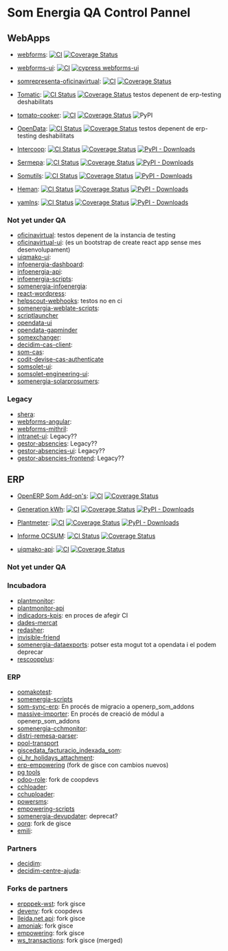# Som Energia QA Control Pannel

## WebApps

- [webforms](https://github.com/Som-Energia/webforms): 
  [![CI](https://github.com/Som-Energia/webforms/actions/workflows/main.yml/badge.svg)](https://github.com/Som-Energia/webforms/actions/workflows/main.yml)
  [![Coverage Status](https://coveralls.io/repos/github/Som-Energia/webforms/badge.svg?branch=main)](https://coveralls.io/github/Som-Energia/webforms?branch=main)

- [webforms-ui](https://github.com/Som-Energia/webforms-ui): 
  [![CI](https://github.com/Som-Energia/webforms-ui/actions/workflows/main.yml/badge.svg)](https://github.com/Som-Energia/webforms-ui/actions/workflows/main.yml)
  [![cypress webforms-ui](https://github.com/Som-Energia/webforms-ui/actions/workflows/cypress.yml/badge.svg)](https://github.com/Som-Energia/webforms-ui/actions/workflows/cypress.yml)

- [somrepresenta-oficinavirtual](https://github.com/Som-Energia/somrepresenta-oficinavirtual):
[![CI](https://github.com/Som-Energia/somrepresenta-oficinavirtual/actions/workflows/main.yml/badge.svg)](https://github.com/Som-Energia/somrepresenta-oficinavirtual/actions/workflows/main.yml)
[![Coverage Status](https://coveralls.io/repos/github/Som-Energia/somrepresenta-oficinavirtual/badge.svg?branch=main)](https://coveralls.io/github/Som-Energia/somrepresenta-oficinavirtual?branch=main)

-
  [Tomatic](https://github.com/Som-Energia/somenergia-tomatic):
  [![CI Status](https://github.com/Som-Energia/somenergia-tomatic/actions/workflows/main.yml/badge.svg)](https://github.com/Som-Energia/somenergia-tomatic/actions/workflows/main.yml)
  [![Coverage Status](https://coveralls.io/repos/github/Som-Energia/somenergia-tomatic/badge.svg?branch=master)](https://coveralls.io/github/Som-Energia/somenergia-tomatic?branch=master)
  testos depenent de erp-testing deshabilitats

- [tomato-cooker](https://github.com/Som-Energia/tomato-cooker):
  [![CI](https://github.com/Som-Energia/tomato-cooker/actions/workflows/main.yml/badge.svg)](https://github.com/Som-Energia/tomato-cooker/actions/workflows/main.yml)
  [![Coverage Status](https://coveralls.io/repos/github/Som-Energia/tomato-cooker/badge.svg?branch=main)](https://coveralls.io/github/Som-Energia/tomato-cooker?branch=main)
  ![PyPI](https://img.shields.io/pypi/v/tomato-cooker)

-
  [OpenData](https://github.com/Som-Energia/somenergia-opendata):
  [![CI Status](https://github.com/Som-Energia/somenergia-opendata/actions/workflows/main.yml/badge.svg)](https://github.com/Som-Energia/somenergia-opendata/actions/workflows/main.yml)
  [![Coverage Status](https://coveralls.io/repos/github/Som-Energia/somenergia-opendata/badge.svg?branch=master)](https://coveralls.io/github/Som-Energia/somenergia-opendata?branch=master)
  testos depenent de erp-testing deshabilitats

- 
  [Intercoop](https://github.com/Som-Energia/intercoop):
  [![CI Status](https://github.com/Som-Energia/intercoop/actions/workflows/main.yml/badge.svg)](https://github.com/Som-Energia/intercoop/actions/workflows/main.yml)
  [![Coverage Status](https://coveralls.io/repos/github/Som-Energia/intercoop/badge.svg?branch=master)](https://coveralls.io/github/Som-Energia/intercoop?branch=master)
  [![PyPI - Downloads](https://img.shields.io/pypi/dm/intercoop)](https://pypi.org/project/intercoop)
- 
  [Sermepa](https://github.com/Som-Energia/sermepa):
  [![CI Status](https://github.com/Som-Energia/sermepa/actions/workflows/main.yml/badge.svg)](https://github.com/Som-Energia/sermepa/actions/workflows/main.yml)
  [![Coverage Status](https://coveralls.io/repos/github/Som-Energia/sermepa/badge.svg?branch=master)](https://coveralls.io/github/Som-Energia/sermepa?branch=master)
  [![PyPI - Downloads](https://img.shields.io/pypi/dm/sermepa)](https://pypi.org/project/sermepa)
- 
  [Somutils](https://github.com/Som-Energia/somenergia-utils):
  [![CI Status](https://github.com/Som-Energia/somenergia-utils/actions/workflows/main.yml/badge.svg)](https://github.com/Som-Energia/somenergia-utils/actions/workflows/main.yml)
  [![Coverage Status](https://coveralls.io/repos/github/Som-Energia/somenergia-utils/badge.svg?branch=master)](https://coveralls.io/github/Som-Energia/somenergia-utils?branch=master)
  [![PyPI - Downloads](https://img.shields.io/pypi/dm/somutils)](https://pypi.org/project/somutils)
- 
  [Heman](https://github.com/Som-Energia/heman):
  [![CI Status](https://github.com/Som-Energia/heman/actions/workflows/main.yml/badge.svg)](https://github.com/Som-Energia/heman/actions/workflows/main.yml)
  [![Coverage Status](https://coveralls.io/repos/github/Som-Energia/heman/badge.svg?branch=master)](https://coveralls.io/github/Som-Energia/heman?branch=master)
  [![PyPI - Downloads](https://img.shields.io/pypi/dm/heman)](https://pypi.org/project/heman)
- 
  [yamlns](https://github.com/GuifiBaix/python-yamlns):
  [![CI Status](https://github.com/GuifiBaix/python-yamlns/actions/workflows/main.yml/badge.svg)](https://github.com/GuifiBaix/python-yamlns/actions/workflows/main.yml)
  [![Coverage Status](https://coveralls.io/repos/github/GuifiBaix/python-yamlns/badge.svg?branch=master)](https://coveralls.io/github/GuifiBaix/python-yamlns?branch=master)
  [![PyPI - Downloads](https://img.shields.io/pypi/dm/yamlns)](https://pypi.org/project/yamlns)
  
### Not yet under QA

- [oficinavirtual](https://github.com/Som-Energia/oficinavirtual): testos depenent de la instancia de testing
- [oficinavirtual-ui](https://github.com/Som-Energia/oficinavirtual-ui): (es un bootstrap de create react app sense mes desenvolupament)
- [uiqmako-ui](https://github.com/Som-Energia/uiqmako-ui):
- [infoenergia-dashboard](https://github.com/Som-Energia/infoenergia-dashboard): 
- [infoenergia-api](https://github.com/Som-Energia/infoenergia-api):
- [infoenergia-scripts](https://github.com/Som-Energia/infoenergia-scripts):
- [somenergia-infoenergia](https://github.com/Som-Energia/somenergia-infoenergia):
- [react-wordpress](https://github.com/Som-Energia/react-wordpress):
- [helpscout-webhooks](https://github.com/Som-Energia/helpscout_webhooks): testos no en ci
- [somenergia-weblate-scripts](https://github.com/Som-Energia/somenergia-weblate-scripts):
- [scriptlauncher](https://github.com/Som-Energia/scriptlauncher)
- [opendata-ui](https://github.com/Som-Energia/opendata-ui)
- [opendata-gapminder](https://github.com/Som-Energia/opendata-gapminder)
- [somexchanger](https://github.com/Som-Energia/somexchanger99):
- [decidim-cas-client](https://github.com/Som-Energia/decidim-cas-client):
- [som-cas](https://github.com/Som-Energia/som-cas):
- [codit-devise-cas-authenticate](https://github.com/Som-Energia/codit-devise-cas-authenticable)
- [somsolet-ui](https://github.com/Som-Energia/somsolet-ui):
- [somsolet-engineering-ui](https://github.com/Som-Energia/somsolet-engineering-ui):
- [somenergia-solarprosumers](https://github.com/Som-Energia/somenergia-solarprosumers):

### Legacy

- [shera](https://github.com/Som-Energia/shera):
- [webforms-angular](https://github.com/Som-Energia/webforms-angular):
- [webforms-mithril](https://github.com/Som-Energia/webforms-mithril):
- [intranet-ui](https://github.com/Som-Energia/intranet-ui): Legacy??
- [gestor-absencies](https://github.com/Som-Energia/gestor_absencies): Legacy??
- [gestor-absencies-ui](https://github.com/Som-Energia/gestor-absencies-ui): Legacy??
- [gestor-absencies-frontend](https://github.com/Som-Energia/gestor_absencies_frontend): Legacy??


## ERP

- [OpenERP Som Add-on's](https://github.com/Som-Energia/openerp_som_addons): 
  [![CI](https://github.com/Som-Energia/openerp_som_addons/actions/workflows/integration_config.yml/badge.svg)](https://github.com/Som-Energia/openerp_som_addons/actions/workflows/integration_config.yml)
  [![Coverage Status](https://coveralls.io/repos/github/Som-Energia/openerp_som_addons/badge.svg?branch=main)](https://coveralls.io/github/Som-Energia/openerp_som_addons?branch=main)

-
  [Generation kWh](https://github.com/Som-Energia/somenergia-generationkwh):
  [![CI](https://github.com/Som-Energia/somenergia-generationkwh/actions/workflows/main.yml/badge.svg)](https://github.com/Som-Energia/somenergia-generationkwh/actions/workflows/main.yml)
  [![Coverage Status](https://coveralls.io/repos/github/Som-Energia/somenergia-generationkwh/badge.svg?branch=master)](https://coveralls.io/github/Som-Energia/somenergia-generationkwh?branch=master)
  [![PyPI - Downloads](https://img.shields.io/pypi/dm/somenergia-generationkwh)](https://pypi.org/project/somenergia-generationkwh)
-
  [Plantmeter](https://github.com/Som-Energia/plantmeter):
  [![CI](https://github.com/Som-Energia/plantmeter/actions/workflows/main.yml/badge.svg)](https://github.com/Som-Energia/plantmeter/actions/workflows/main.yml)
  [![Coverage Status](https://coveralls.io/repos/github/Som-Energia/plantmeter/badge.svg?branch=master)](https://coveralls.io/github/Som-Energia/plantmeter?branch=master)
  [![PyPI - Downloads](https://img.shields.io/pypi/dm/plantmeter)](https://pypi.org/project/plantmeter)
-
  [Informe OCSUM](https://github.com/Som-Energia/informe-ocsum): 
  [![CI Status](https://github.com/Som-Energia/informe-ocsum/actions/workflows/main.yml/badge.svg)](https://github.com/Som-Energia/informe-ocsum/actions/workflows/main.yml)
  [![Coverage Status](https://coveralls.io/repos/github/Som-Energia/informe-ocsum/badge.svg?branch=master)](https://coveralls.io/github/Som-Energia/informe-ocsum?branch=master)
-
  [uiqmako-api](https://github.com/Som-Energia/uiqmako-api): [![CI](https://github.com/Som-Energia/uiqmako-api/actions/workflows/integration_config.yml/badge.svg)](https://github.com/Som-Energia/uiqmako-api/actions/workflows/integration_config.yml)
  [![Coverage Status](https://coveralls.io/repos/github/Som-Energia/uiqmako-api/badge.svg?branch=main)](https://coveralls.io/github/Som-Energia/uiqmako-api?branch=main)


### Not yet under QA

### Incubadora

- [plantmonitor](https://github.com/Som-Energia/plantmonitor):
- [plantmonitor-api](https://github.com/Som-Energia/plantmonitor-api)
- [indicadors-kpis](https://github.com/Som-Energia/somenergia-indicadors-kpis): en proces de afegir CI
- [dades-mercat](https://github.com/Som-Energia/somenergia-dades-mercat)
- [redasher](https://github.com/Som-Energia/redasher):
- [invisible-friend](https://github.com/Som-Energia/invisible-friend)
- [somenergia-dataexports](https://github.com/Som-Energia/somenergia-dataexports): potser esta mogut tot a opendata i el podem deprecar
- [rescoopplus](https://github.com/Som-Energia/rescoopplus):

### ERP

- [oomakotest](https://github.com/Som-Energia/somenergia-oomakotest):
- [somenergia-scripts](https://github.com/Som-Energia/somenergia-scripts)
- [som-sync-erp](https://github.com/Som-Energia/som_sync_openerp): En procés de migracio a openerp_som_addons
- [massive-importer](https://github.com/Som-Energia/massive_importer): En procés de creació de módul a openerp_som_addons
- [somenergia-cchmonitor](https://github.com/Som-Energia/somenergia-cchmonitor):
- [distri-remesa-parser](https://github.com/Som-Energia/distri-remesa-parser):
- [pool-transport](https://github.com/Som-Energia/pool_transport)
- [giscedata_facturacio_indexada_som](https://github.com/Som-Energia/giscedata_facturacio_indexada_som):
- [oi_hr_holidays_attachment](https://github.com/Som-Energia/oi_hr_holidays_attachment):
- [erp-empowering](https://github.com/Som-Energia/erp-empowering) (fork de gisce con cambios nuevos)
- [pg tools](https://github.com/Som-Energia/pg_tools)
- [odoo-role](https://github.com/Som-Energia/odoo-role): fork de coopdevs
- [cchloader](https://github.com/Som-Energia/cchloader):
- [cchuploader](https://github.com/Som-Energia/cchuploader):
- [powersms](https://github.com/Som-Energia/powersms):
- [empowering-scripts](https://github.com/Som-Energia/empowering-scripts)
- [somenergia-devupdater](https://github.com/Som-Energia/somenergia-devupdater): deprecat?
- [oorq](https://github.com/Som-Energia/oorq): fork de gisce
- [emili](https://github.com/Som-Energia/emili):

### Partners

- [decidim](https://github.com/Som-Energia/decidim-som-energia-app):
- [decidim-centre-ajuda](https://github.com/Som-Energia/decidim-som-energia-centre-ajuda):

### Forks de partners

- [erpppek-wst](https://github.com/Som-Energia/erppeek_wst): fork gisce
- [devenv](https://github.com/Som-Energia/devenv): fork coopdevs
- [lleida.net api](https://github.com/Som-Energia/lleida_net_api): fork gisce
- [amoniak](https://github.com/Som-Energia/amoniak): fork gisce
- [empowering](https://github.com/Som-Energia/empowering): fork gisce
- [ws_transactions](https://github.com/Som-Energia/ws_transactions): fork gisce (merged)

